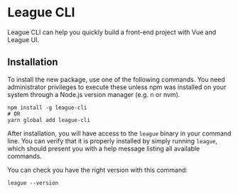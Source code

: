 # League CLI
League CLI can help you quickly build a front-end project with Vue and League UI.

## Installation
To install the new package, use one of the following commands. You need administrator privileges to execute these unless npm was installed on your system through a Node.js version manager (e.g. n or nvm).

```
npm install -g league-cli
# OR
yarn global add league-cli
```

After installation, you will have access to the `league` binary in your command line. You can verify that it is properly installed by simply running `league`, which should present you with a help message listing all available commands.

You can check you have the right version with this command:

```
league --version
```